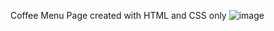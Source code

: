 Coffee Menu Page created with HTML and CSS only
![image](https://github.com/bilalpirzada/CoffeeMenu/assets/62239033/7c98087a-efa2-4eb8-8ad3-7467d6a6a21c)
